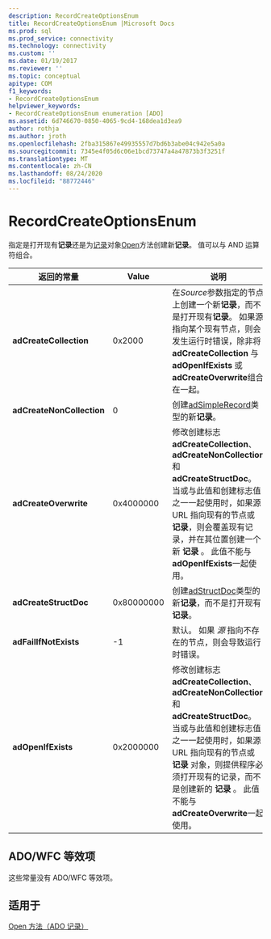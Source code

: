 ```yaml
---
description: RecordCreateOptionsEnum
title: RecordCreateOptionsEnum |Microsoft Docs
ms.prod: sql
ms.prod_service: connectivity
ms.technology: connectivity
ms.custom: ''
ms.date: 01/19/2017
ms.reviewer: ''
ms.topic: conceptual
apitype: COM
f1_keywords:
- RecordCreateOptionsEnum
helpviewer_keywords:
- RecordCreateOptionsEnum enumeration [ADO]
ms.assetid: 6d746670-0850-4065-9cd4-168dea1d3ea9
author: rothja
ms.author: jroth
ms.openlocfilehash: 2fba315867e49935557d7bd6b3abe04c942e5a0a
ms.sourcegitcommit: 7345e4f05d6c06e1bcd73747a4a47873b3f3251f
ms.translationtype: MT
ms.contentlocale: zh-CN
ms.lasthandoff: 08/24/2020
ms.locfileid: "88772446"
---
```

# <a name="recordcreateoptionsenum"></a>RecordCreateOptionsEnum
指定是打开现有**记录**还是为[记录](./record-object-ado.md)对象[Open](./open-method-ado-record.md)方法创建新**记录**。 值可以与 AND 运算符组合。  
  
|返回的常量|Value|说明|  
|--------------|-----------|-----------------|  
|**adCreateCollection**|0x2000|在*Source*参数指定的节点上创建一个新**记录**，而不是打开现有**记录**。 如果源指向某个现有节点，则会发生运行时错误，除非将 **adCreateCollection** 与 **adOpenIfExists** 或 **adCreateOverwrite**组合在一起。|  
|**adCreateNonCollection**|0|创建[adSimpleRecord](./recordtypeenum.md)类型的新**记录**。|  
|**adCreateOverwrite**|0x4000000|修改创建标志 **adCreateCollection**、 **adCreateNonCollection**和 **adCreateStructDoc**。 当或与此值和创建标志值之一一起使用时，如果源 URL 指向现有的节点或 **记录**，则会覆盖现有记录，并在其位置创建一个新 **记录** 。 此值不能与 **adOpenIfExists**一起使用。|  
|**adCreateStructDoc**|0x80000000|创建[adStructDoc](./recordtypeenum.md)类型的新**记录**，而不是打开现有**记录**。|  
|**adFailIfNotExists**|-1|默认。 如果 *源* 指向不存在的节点，则会导致运行时错误。|  
|**adOpenIfExists**|0x2000000|修改创建标志 **adCreateCollection**、 **adCreateNonCollection**和 **adCreateStructDoc**。 当或与此值和创建标志值之一一起使用时，如果源 URL 指向现有的节点或 **记录** 对象，则提供程序必须打开现有的记录，而不是创建新的 **记录** 。 此值不能与 **adCreateOverwrite**一起使用。|  
  
## <a name="adowfc-equivalent"></a>ADO/WFC 等效项  
 这些常量没有 ADO/WFC 等效项。  
  
## <a name="applies-to"></a>适用于  
 [Open 方法（ADO 记录）](./open-method-ado-record.md)
